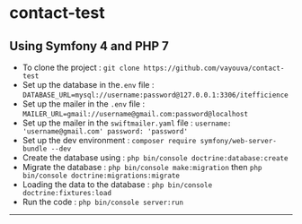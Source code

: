 # contact-test
## Using Symfony 4 and PHP 7
* To clone the project : `git clone https://github.com/vayouva/contact-test`
* Set up the database in the`.env` file : `DATABASE_URL=mysql://username:password@127.0.0.1:3306/itefficience`
* Set up the mailer in the `.env` file : `MAILER_URL=gmail://username@gmail.com:password@localhost`
* Set up the mailer in the `swiftmailer.yaml` file :  `username: 'username@gmail.com' password: 'password'`
* Set up the dev environment : `composer require symfony/web-server-bundle --dev`
* Create the database using : `php bin/console doctrine:database:create`
* Migrate the database : `php bin/console make:migration` then `php bin/console doctrine:migrations:migrate`
* Loading the data to the database : `php bin/console doctrine:fixtures:load`
* Run the code : `php bin/console server:run`
----